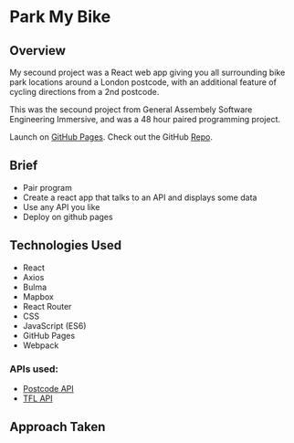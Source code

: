 # Park My Bike

## Overview

My secound project was a React web app giving you all surrounding bike park locations around a London postcode, with an additional feature of cycling directions from a 2nd postcode.

This was the secound project from General Assembely Software Engineering Immersive, and was a 48 hour paired programming project.

Launch on [GitHub Pages](https://jonnysfarmer.github.io/park-my-bike/).  Check out the GitHub [Repo](https://github.com/jonnysfarmer/park-my-bike).

## Brief

- Pair program
- Create a react app that talks to an API and displays some data
- Use any API you like
- Deploy on github pages

## Technologies Used
 - React
 - Axios
 - Bulma
 - Mapbox
 - React Router
 - CSS
 - JavaScript (ES6)
 - GitHub Pages
 - Webpack

### APIs used:
- [Postcode API](https://postcodes.io/)
- [TFL API](https://api.tfl.gov.uk/)

## Approach Taken

